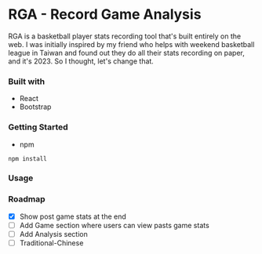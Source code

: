 # RGA - Record Game Analysis

RGA is a basketball player stats recording tool that's built entirely on the web. I was initially inspired by my friend who helps with weekend basketball league in Taiwan and found out they do all their stats recording on paper, and it's 2023. So I thought, let's change that.

### Built with
- React
- Bootstrap

### Getting Started

- npm
```
npm install
```
### Usage

### Roadmap
- [x] Show post game stats at the end
- [ ] Add Game section where users can view pasts game stats
- [ ] Add Analysis section
- [ ] Traditional-Chinese
